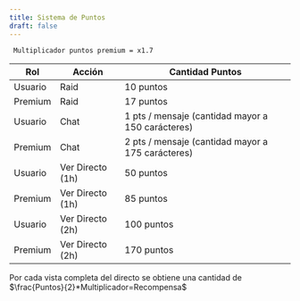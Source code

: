 ```yaml
---
title: Sistema de Puntos
draft: false
---
```

	 Multiplicador puntos premium = x1.7

| Rol     | Acción           | Cantidad Puntos                                   |
| ------- | ---------------- | ------------------------------------------------- |
| Usuario | Raid             | 10 puntos                                         |
| Premium | Raid             | 17 puntos                                         |
| Usuario | Chat             | 1 pts / mensaje (cantidad mayor a 150 carácteres) |
| Premium | Chat             | 2 pts / mensaje (cantidad mayor a 175 carácteres) |
| Usuario | Ver Directo (1h) | 50 puntos                                         |
| Premium | Ver Directo (1h) | 85 puntos                                         |
| Usuario | Ver Directo (2h) | 100 puntos                                        |
| Premium | Ver Directo (2h) | 170 puntos                                        |                                        |

Por cada vista completa del directo se obtiene una cantidad de $\frac{Puntos}{2}*Multiplicador=Recompensa$
